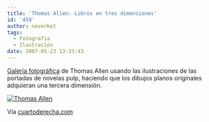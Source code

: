 ```yaml
---
title: 'Thomas Allen: Libros en tres dimensiones'
id: '459'
author: neverbot
tags:
  - Fotografía
  - Ilustración
date: 2007-05-23 13:33:43
---
```


[Galería fotográfica](http://www.josephbellows.com/exhibitions/2006_3_thomas_allen/) de Thomas Allen usando las ilustraciones de las portadas de novelas pulp, haciendo que los dibujos planos originales adquieran una tercera dimensión.

[![Thomas Allen](./ThomasAllen.jpg "Thomas Allen")](http://www.josephbellows.com/exhibitions/2006_3_thomas_allen/ "Thomas Allen")

Vía [cuartoderecha.com](http://www.cuartoderecha.com/806/)
